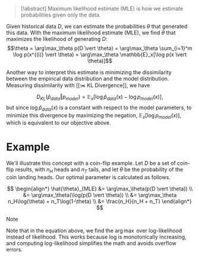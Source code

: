 > [!abstract]
> Maximum likelihood estimate (MLE) is how we estimate probabilities given only the data.

Given historical data $D$, we can estimate the probabilities $\theta$ that generated this data. With the maximum likelihood estimate (MLE), we find $\theta$ that maximizes the likelihood of generating $D$: $$\theta = \arg\max_\theta p(D \vert \theta) = \arg\max_\theta \sum_{i=1}^m \log p(x^{(i)} \vert \theta) = \arg\max_\theta \mathbb{E}_x[\log p(x \vert \theta)]$$

Another way to interpret this estimate is minimizing the dissimilarity between the empirical data distribution and the model distribution. Measuring dissimilarity with [[✂️ KL Divergence]], we have $$D_{KL}(\hat{p}_{data} \Vert p_{model}) = \mathbb{E}_x [\log \hat{p}_{data}(x) - \log p_{model}(x)],$$ but since $\log \hat{p}_{data}(x)$ is a constant with respect to the model parameters, to minimize this divergence by maximizing the negation, $\mathbb{E}_x[\log p_{model}(x)]$, which is equivalent to our objective above.

# Example
We'll illustrate this concept with a coin-flip example. Let $D$ be a set of coin-flip results, with $n_H$ heads and $n_T$ tails, and let $\theta$ be the probability of the coin landing heads. Our optimal parameter is calculated as follows.

$$ \begin{align*} \hat{\theta}_{MLE} &= \arg\max_\theta(p(D \vert \theta)) \\ &= \arg\max_\theta(\log(p(D \vert \theta)) \\ &= \arg\max_\theta n_H\log(\theta) + n_T\log(1-\theta) \\ &= \frac{n_H}{n_H + n_T} \end{align*} $$

> [!note]
> Note that in the equation above, we find the $\arg\max$ over log-likelihood instead of likelihood. This works because log is monotonically increasing, and computing log-likelihood simplifies the math and avoids overflow errors.